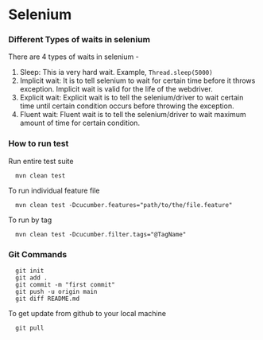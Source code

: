 # Selenium

### Different Types of waits in selenium

There are 4 types of waits in selenium -

1. Sleep: This ia very hard wait. Example, `Thread.sleep(5000)`
2. Implicit wait: It is to tell selenium to wait for certain time before it throws exception. 
   Implicit wait is valid for the life of the webdriver.
3. Explicit wait: Explicit wait is to tell the selenium/driver to wait certain time
   until certain condition occurs before throwing the exception.
4. Fluent wait: Fluent wait is to tell the selenium/driver to wait maximum amount of time for certain condition.


### How to run test

Run entire test suite
      
      mvn clean test

To run individual feature file

      mvn clean test -Dcucumber.features="path/to/the/file.feature"

To run by tag

      mvn clean test -Dcucumber.filter.tags="@TagName"


### Git Commands
      git init
      git add .
      git commit -m "first commit"
      git push -u origin main
      git diff README.md

To get update from github to your local machine 
      
      git pull 
